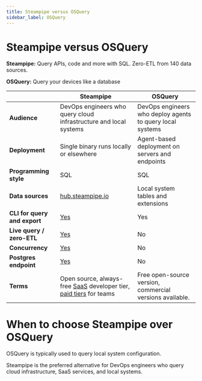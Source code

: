 ```yaml
---
title: Steampipe versus OSQuery
sidebar_label: OSQuery
---
```


# Steampipe versus OSQuery


**Steampipe:** Query APIs, code and more with SQL. Zero-ETL from 140 data sources.


**OSQuery:** Query your devices like a database



 | | **Steampipe** | **OSQuery** | 
| --- | --- | --- |
| **Audience** | DevOps engineers who query cloud infrastructure and local systems | DevOps engineers who deploy agents to query local systems |
| **Deployment** | Single binary runs locally or elsewhere | Agent-based deployment on servers and endpoints |
| **Programming style** | SQL | SQL |
| **Data sources** | <a href="http://hub.steampipe.io" target="_blank">hub.steampipe.io</a> | Local system tables and extensions |
| **CLI for query and export** | <a href="https://powerpipe.io/docs/reference/cli" target="_blank">Yes</a> | Yes |
| **Live query / zero-ETL** | <a href="https://github.com/turbot/steampipe" target="_blank">Yes</a> | No |
| **Concurrency** | <a href="https://aws.amazon.com/blogs/opensource/querying-aws-at-scale-across-apis-regions-and-accounts/" target="_blank">Yes</a> | No |
| **Postgres endpoint** | <a href="https://steampipe.io/docs/managing/service" target="_blank">Yes</a> | No |
| **Terms** | Open source, always-free <a href="http://pipes.turbot.com" target="_blank">SaaS</a> developer tier, <a href="https://turbot.com/pipes/pricing" target="_blank">paid tiers</a> for teams | Free open-source version, commercial versions available. |

# When to choose Steampipe over OSQuery

OSQuery is typically used to query local system configuration.

  
Steampipe is the preferred alternative for DevOps engineers who query cloud infrastructure, SaaS services, and local systems. 


